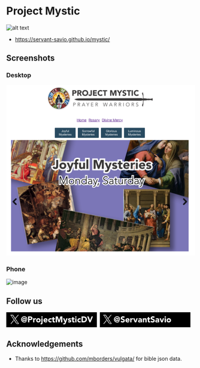 # Project Mystic

![alt text](./images/mystic-logo.svg)

* https://servant-savio.github.io/mystic/

## Screenshots
### Desktop
![alt text](images/screenshot.png)

### Phone
![image](https://github.com/servant-savio/mystic/assets/170841131/cbdacbdc-cd41-4770-8f9b-a413803866e7)


## Follow us

<a href="https://x.com/ProjectMysticDV"><img src="./images/ProjectMysticDVX.png" /></a>&nbsp;&nbsp;<a href="https://x.com/ServantSavio"><img src="./images/ServantSavioX.png" /></a>

## Acknowledgements
* Thanks to https://github.com/mborders/vulgata/ for bible json data.

